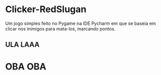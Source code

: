 # Clicker-RedSlugan
Um jogo simples feito no Pygame na IDE Pycharm em que se baseia em clicar nos inimigos para mata-los, marcando pontos.
## ULA LAAA
# OBA OBA
